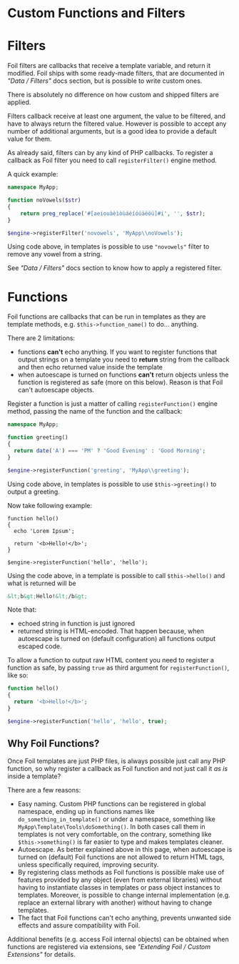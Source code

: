 <!--
currentMenu: "functions-filters"
currentSection: "Extending Foil"
title: "Custom Functions and Filters"
-->

# Custom Functions and Filters

# Filters

Foil filters are callbacks that receive a template variable, and return it modified.
Foil ships with some ready-made filters, that are documented in *"Data / Filters"* docs section, but is possible to write custom ones.

There is absolutely no difference on how custom and shipped filters are applied.

Filters callback receive at least one argument, the value to be filtered, and have to always return the filtered value.
However is possible to accept any number of additional arguments, but is a good idea to provide a default value for them.

As already said, filters can by any kind of PHP callbacks. To register a callback as Foil filter you need to call `registerFilter()` engine method.

A quick example:

```php
namespace MyApp;

function noVowels($str)
{
    return preg_replace('#[aeiouàèìòùáéíóúäëöü]#i', '', $str);
}

$engine->registerFilter('novowels', 'MyApp\\noVowels');
```

Using code above, in templates is possible to use `"novowels"` filter to remove any vowel from a string.

See *"Data / Filters"* docs section to know how to apply a registered filter.

# Functions

Foil functions are callbacks that can be run in templates as they are template methods, e.g. `$this->function_name()` to do... anything.

There are 2 limitations:

 - functions **can't** echo anything. If you want to register functions that output strings on a template you need to **return** string from the callback
and then echo returned value inside the template
 - when autoescape is turned on functions **can't** return objects unless the function is registered as safe (more on this below). Reason is that Foil can't autoescape objects.

Register a function is just a matter of calling `registerFunction()` engine method, passing the name of the function and the callback:


```php
namespace MyApp;

function greeting()
{
  return date('A') === 'PM' ? 'Good Evening' : 'Good Morning';
}

$engine->registerFunction('greeting', 'MyApp\\greeting');
```

Using code above, in templates is possible to use `$this->greeting()` to output a greeting.

Now take following example:

```
function hello()
{
  echo 'Lorem Ipsum';

  return '<b>Hello!</b>';
}

$engine->registerFunction('hello', 'hello');
```

Using the code above, in a template is possible to call `$this->hello()` and what is returned will be

```html
&lt;b&gt;Hello!&lt;/b&gt;
```

Note that:
- echoed string in function is just ignored
- returned string is HTML-encoded. That happen because, when autoescape is turned on (default configuration) all functions output escaped code.

To allow a function to output raw HTML content you need to register a function as safe, by passing `true` as third argument for `registerFunction()`, like so:

```php
function hello()
{
  return '<b>Hello!</b>';
}

$engine->registerFunction('hello', 'hello', true);
```

## Why Foil Functions?

Once Foil templates are just PHP files, is always possible just call any PHP function, so why register a callback as Foil function and not just call it *as is* inside a template?

There are a few reasons:

- Easy naming. Custom PHP functions can be registered in global namespace, ending up in functions names like `do_something_in_template()`
or under a namespace, something like `MyApp\Template\Tools\doSomething()`.
In both cases call them in templates is not very comfortable, on the contrary, something like `$this->something()` is far easier to type and makes templates cleaner.
- Autoescape. As better explained above in this page, when autoescape is turned on (default) Foil functions are not allowed to return HTML tags, unless specifically required, improving security.
- By registering class methods as Foil functions is possible make use of features provided by any object (even from external libraries) without having to instantiate classes in templates or pass object instances to templates.
Moreover, is possible to change internal implementation (e.g. replace an external library with another) without having to change templates.
- The fact that Foil functions can't echo anything, prevents unwanted side effects and assure compatibility with Foil.

Additional benefits (e.g. access Foil internal objects) can be obtained when functions are registered via extensions, see *"Extending Foil / Custom Extensions"* for details.
